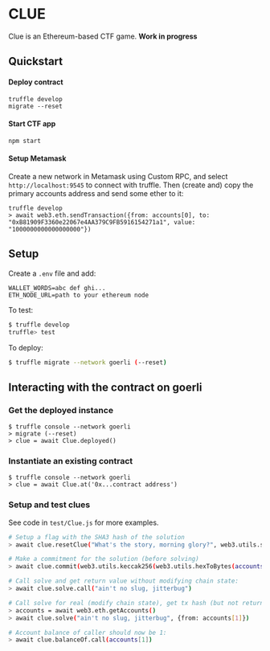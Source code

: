 # CLUE

Clue is an Ethereum-based CTF game. **Work in progress**

## Quickstart

#### Deploy contract

```
truffle develop
migrate --reset
```

#### Start CTF app

```
npm start
```

#### Setup Metamask

Create a new network in Metamask using Custom RPC, and select `http://localhost:9545` to connect with truffle. Then
(create and) copy the primary accounts address and send some ether to it:

```
truffle develop
> await web3.eth.sendTransaction({from: accounts[0], to: "0xB81909F3360e22067e4AA379C9FB5916154271a1", value: "1000000000000000000"})
```

## Setup

Create a `.env` file and add:

```
WALLET_WORDS=abc def ghi...
ETH_NODE_URL=path to your ethereum node
```

To test:

```sh
$ truffle develop
truffle> test
```

To deploy:

```sh
$ truffle migrate --network goerli (--reset)
```

## Interacting with the contract on goerli

### Get the deployed instance

```
$ truffle console --network goerli
> migrate (--reset)
> clue = await Clue.deployed()
```

### Instantiate an existing contract

```
$ truffle console --network goerli
> clue = await Clue.at('0x...contract address')
```

### Setup and test clues

See code in `test/Clue.js` for more examples.

```sh
# Setup a flag with the SHA3 hash of the solution
> await clue.resetClue("What's the story, morning glory?", web3.utils.sha3("ain't no slug, jitterbug"))

# Make a commitment for the solution (before solving)
> await clue.commit(web3.utils.keccak256(web3.utils.hexToBytes(accounts[0]).concat(web3.utils.hexToBytes(web3.utils.toHex("ain't no slug, jitterbug")))))

# Call solve and get return value without modifying chain state:
> await clue.solve.call("ain't no slug, jitterbug")

# Call solve for real (modify chain state), get tx hash (but not return value):
> accounts = await web3.eth.getAccounts()
> await clue.solve("ain't no slug, jitterbug", {from: accounts[1]})

# Account balance of caller should now be 1:
> await clue.balanceOf.call(accounts[1])
```
